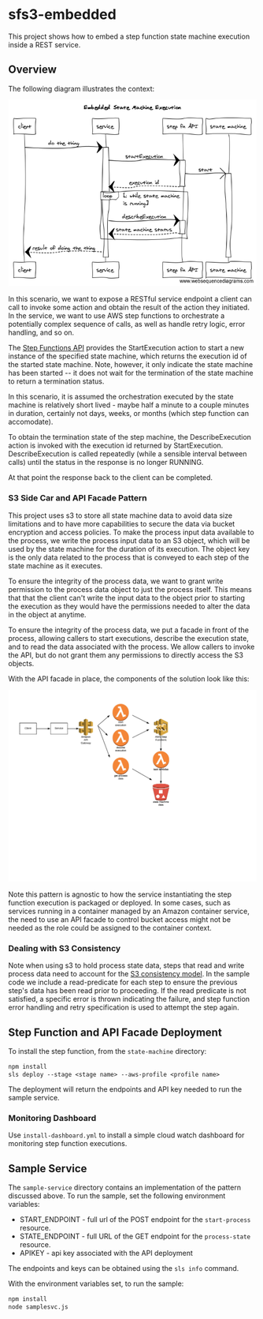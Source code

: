# sfs3-embedded

This project shows how to embed a step function state machine execution inside a REST service.

## Overview

The following diagram illustrates the context:

![sequence diagram](./embedded.png)

In this scenario, we want to expose a RESTful service endpoint a client can call to invoke some action and obtain the result of the action they initiated. In the service, we want to use AWS step functions to orchestrate a potentially complex sequence of calls, as well as handle retry logic, error handling, and so on.

The [Step Functions API](https://docs.aws.amazon.com/step-functions/latest/apireference/Welcome.html) provides the StartExecution action to start a new instance of the specified state machine, which returns the execution id of the started state machine. Note, however, it only indicate the state machine has been started -- it does not wait for the termination of the state machine to return a termination status.

In this scenario, it is assumed the orchestration executed by the state machine is relatively short lived - maybe half a minute to a couple minutes in duration, certainly not days, weeks, or months (which step function can accomodate).

To obtain the termination state of the step machine, the DescribeExecution action is invoked with the execution id returned by StartExecution. DescribeExecution is called repeatedly (while a sensible interval between calls) until the status in the response is no longer RUNNING.

At that point the response back to the client can be completed.

### S3 Side Car and API Facade Pattern

This project uses s3 to store all state machine data to avoid data size limitations and to have more capabilities to secure the data via bucket encryption and access policies. To make the process input data available to the process, we write the process input data to an S3 object, which will be used by the state machine for the duration of its execution. The object key is the only data related to the process that is conveyed to each step of the state machine as it executes.

To ensure the integrity of the process data, we want to grant write permission to the process data object to just the process itself. This means that that the client can't write the input data to the object prior to starting the execution as they would have the permissions needed to alter the data in the object at anytime.

To ensure the integrity of the process data, we put a facade in front of the process, allowing callers to start executions, describe the execution state, and to read the data associated with the process. We allow callers to invoke the API, but do not grant them any permissions to directly access the S3 objects.

With the API facade in place, the components of the solution look like this:

![solution components](./step-function-facade.jpeg)

Note this pattern is agnostic to how the service instantiating the step function execution is packaged or deployed. In some cases, such as services running in a container managed by an Amazon container service, the need to use an API facade to control bucket access might not be needed as the role could be assigned to the container context.

### Dealing with S3 Consistency

Note when using s3 to hold process state data, steps that read and write process data need to account for the [S3 
consistency model](https://docs.aws.amazon.com/AmazonS3/latest/dev/Introduction.html#ConsistencyModel). In the sample code we include a read-predicate for each step to ensure the previous step's data has been read prior to proceeding. If the read predicate is not satisfied, a specific error is thrown indicating the failure, and step function error handling and retry specification is used to attempt the step again.


## Step Function and API Facade Deployment

To install the step function, from the `state-machine` directory:

````console
npm install
sls deploy --stage <stage name> --aws-profile <profile name>
````

The deployment will return the endpoints and API key needed to run the sample service.

### Monitoring Dashboard

Use `install-dashboard.yml` to install a simple cloud watch dashboard for monitoring step function executions.

## Sample Service

The `sample-service` directory contains an implementation of the pattern discussed above. To run the sample, set the following environment variables:

* START_ENDPOINT - full url of the POST endpoint for the `start-process` resource.
* STATE_ENDPOINT - full URL of the GET endpoint for the `process-state` resource.
* APIKEY - api key associated with the API deployment

The endpoints and keys can be obtained using the `sls info` command.

With the environment variables set, to run the sample:

````console
npm install
node samplesvc.js
````